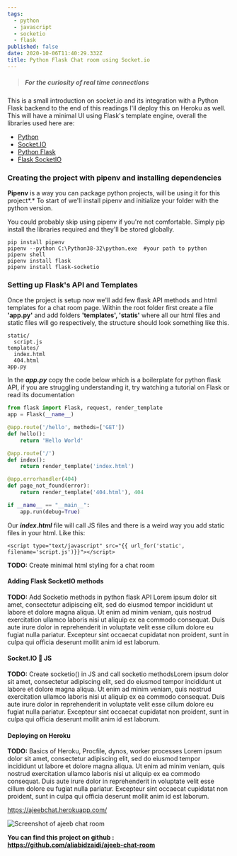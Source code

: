 ```yaml
---
tags:
  - python
  - javascript
  - socketio
  - flask
published: false
date: 2020-10-06T11:40:29.332Z
title: Python Flask Chat room using Socket.io
---
```

> ##### *For the curiosity of real time connections*

This is a small introduction on socket.io and its integration with a Python Flask backend to the end of this readings I'll deploy this on Heroku as well. This will have a minimal UI using Flask's template engine, overall the libraries used here are:

* [Python](https://www.python.org/)
* [Socket.IO](https://socket.io/)
* [Python Flask](https://flask.palletsprojects.com/en/1.1.x/)
* [Flask SocketIO](https://flask-socketio.readthedocs.io/en/latest/)

### Creating the project with pipenv and installing dependencies

**Pipenv** is a way you can package python projects, will be using it for this project*.* To start of we'll install pipenv and initialize your folder with the python version.

You could probably skip using pipenv if you're not comfortable. Simply pip install the libraries required and they'll be stored globally.

```shell
pip install pipenv
pipenv --python C:\Python38-32\python.exe  #your path to python
pipenv shell
pipenv install flask
pipenv install flask-socketio
```

### Setting up Flask's API and Templates

Once the project is setup now we'll add few flask API methods and html templates for a chat room page. Within the root folder first create a file **'app.py'** and add folders **'templates', 'statis'** where all our html files and static files will go respectively, the structure should look something like this.

```
static/
  script.js
templates/
  index.html
  404.html
app.py
```

In the ***app.py*** copy the code below which is a boilerplate for python flask API, if you are struggling understanding it, try watching a tutorial on Flask or read its documentation

```python
from flask import Flask, request, render_template
app = Flask(__name__)

@app.route('/hello', methods=['GET'])
def hello():
    return 'Hello World'

@app.route('/')
def index():
    return render_template('index.html')

@app.errorhandler(404)
def page_not_found(error):
    return render_template('404.html'), 404

if __name__ == "__main__":
    app.run(debug=True)
```

Our ***index.html*** file will call JS files and there is a weird way you add static files in your html. Like this:

```django
<script type="text/javascript" src="{{ url_for('static', filename='script.js')}}"></script>
```

**TODO:** Create minimal html styling for a chat room

#### Adding Flask SocketIO methods

**TODO:** Add Socketio methods in python flask API Lorem ipsum dolor sit amet, consectetur adipiscing elit, sed do eiusmod tempor incididunt ut labore et dolore magna aliqua. Ut enim ad minim veniam, quis nostrud exercitation ullamco laboris nisi ut aliquip ex ea commodo consequat. Duis aute irure dolor in reprehenderit in voluptate velit esse cillum dolore eu fugiat nulla pariatur. Excepteur sint occaecat cupidatat non proident, sunt in culpa qui officia deserunt mollit anim id est laborum.

#### Socket.IO 🤝 JS

**TODO:**  Create socketio() in JS and call socketio methodsLorem ipsum dolor sit amet, consectetur adipiscing elit, sed do eiusmod tempor incididunt ut labore et dolore magna aliqua. Ut enim ad minim veniam, quis nostrud exercitation ullamco laboris nisi ut aliquip ex ea commodo consequat. Duis aute irure dolor in reprehenderit in voluptate velit esse cillum dolore eu fugiat nulla pariatur. Excepteur sint occaecat cupidatat non proident, sunt in culpa qui officia deserunt mollit anim id est laborum.

#### Deploying on Heroku

**TODO:** Basics of Heroku, Procfile, dynos, worker processes Lorem ipsum dolor sit amet, consectetur adipiscing elit, sed do eiusmod tempor incididunt ut labore et dolore magna aliqua. Ut enim ad minim veniam, quis nostrud exercitation ullamco laboris nisi ut aliquip ex ea commodo consequat. Duis aute irure dolor in reprehenderit in voluptate velit esse cillum dolore eu fugiat nulla pariatur. Excepteur sint occaecat cupidatat non proident, sunt in culpa qui officia deserunt mollit anim id est laborum.

<https://ajeebchat.herokuapp.com/>

![Screenshot of ajeeb chat room](assets/ajeeb-chat.png "Ajeeb chat room home page screenshot")

**You can find this project on github : <https://github.com/aliabidzaidi/ajeeb-chat-room>**